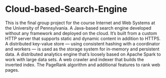 # Cloud-based-Search-Engine



This is the final group project for the course Internet and Web Systems at the University of Pennsylvania. A Java-based search engine developed without any framework and deployed on the cloud. 
It’s built from a custom HTTP server that supports static and dynamic content in addition to HTTPS.
A distributed key-value store — using consistent hashing with a coordinator and workers — is used as the storage system for in-memory and persistent data.
A distributed analytics engine that’s loosely based on Apache Spark to work with large data sets.
A web crawler and indexer that builds the inverted index.
The PageRank algorithm and additional features to rank web pages.
